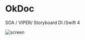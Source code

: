 # OkDoc
SOA / VIPER/ Storyboard DI /Swift 4
 



![screen](https://user-images.githubusercontent.com/4906243/39665130-c71b6c48-5097-11e8-97af-463795bd2a09.gif)
